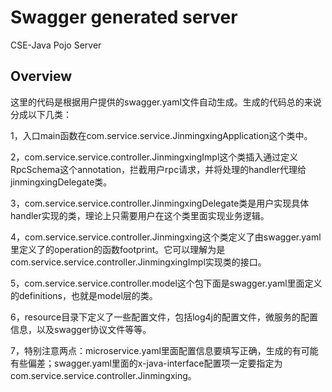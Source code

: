 # Swagger generated server

CSE-Java Pojo Server


## Overview
这里的代码是根据用户提供的swagger.yaml文件自动生成。生成的代码总的来说分成以下几类：

1，入口main函数在com.service.service.JinmingxingApplication这个类中。

2，com.service.service.controller.JinmingxingImpl这个类插入通过定义RpcSchema这个annotation，拦截用户rpc请求，并将处理的handler代理给jinmingxingDelegate类。

3，com.service.service.controller.JinmingxingDelegate类是用户实现具体handler实现的类，理论上只需要用户在这个类里面实现业务逻辑。

4，com.service.service.controller.Jinmingxing这个类定义了由swagger.yaml里定义了的operation的函数footprint。它可以理解为是com.service.service.controller.JinmingxingImpl实现类的接口。

5，com.service.service.controller.model这个包下面是swagger.yaml里面定义的definitions，也就是model层的类。

6，resource目录下定义了一些配置文件，包括log4j的配置文件，微服务的配置信息，以及swagger协议文件等等。

7，特别注意两点：microservice.yaml里面配置信息要填写正确，生成的有可能有些偏差；swagger.yaml里面的x-java-interface配置项一定要指定为com.service.service.controller.Jinmingxing。